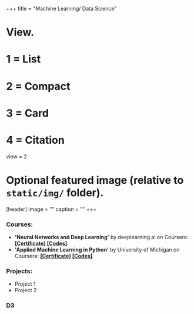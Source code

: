 +++
title = "Machine Learning/ Data Science"

# View.
#   1 = List
#   2 = Compact
#   3 = Card
#   4 = Citation
view = 2

# Optional featured image (relative to `static/img/` folder).
[header]
image = ""
caption = ""
+++

### Courses:

* **'Neural Networks and Deep Learning'** by deeplearning.ai on Coursera: [**\[Certificate\]**](https://www.coursera.org/account/accomplishments/certificate/9KEXVC9NF4M9)
 [**\[Codes\]**](https://github.com/jugalm/Neural-Networks-and-Deep-Learning-by-deeplearning.ai).
* **'Applied Machine Learning in Python'** by University of Michigan on Coursera: [**\[Certificate\]**](https://www.coursera.org/account/accomplishments/certificate/ZJKGQGPS93RW)
  [**\[Codes\]**](https://github.com/jugalm/Applied-Machine-Learning-in-Python-University-of-Michigan).


### Projects:

* Project 1
* Project 2
### D3
